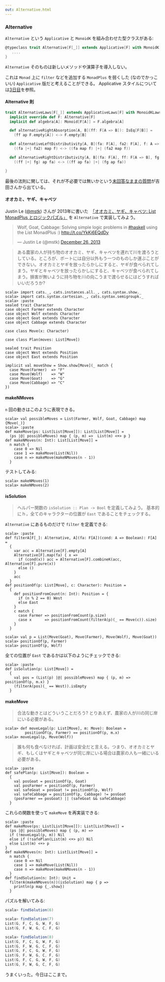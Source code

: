 ```yaml
---
out: Alternative.html
---
```


  [day3]: day3.html
  [@mstk]: https://twitter.com/mstk
  [wgc]: https://blog.jle.im/entry/wolf-goat-cabbage-the-list-monadplus-logic-problems.html
  [altrightdist]: https://github.com/typelevel/cats/pull/225#discussion_r29788180

### Alternative

`Alternative` という `Applicative` と `MonoidK` を組み合わせた型クラスがある:

```scala
@typeclass trait Alternative[F[_]] extends Applicative[F] with MonoidK[F] { self =>
   ....
}
```

`Alternative` そのものは新しいメソッドや演算子を導入しない。

これは `Monad` 上に `filter` などを追加する `MonadPlus` を弱くした (なのでかっこいい) `Applicative` 版だと考えることができる。
Applicative スタイルについては[3日目][day3]を参照。

#### Alternative 則

```scala
trait AlternativeLaws[F[_]] extends ApplicativeLaws[F] with MonoidKLaws[F] {
  implicit override def F: Alternative[F]
  implicit def algebra[A]: Monoid[F[A]] = F.algebra[A]

  def alternativeRightAbsorption[A, B](ff: F[A => B]): IsEq[F[B]] =
    (ff ap F.empty[A]) <-> F.empty[B]

  def alternativeLeftDistributivity[A, B](fa: F[A], fa2: F[A], f: A => B): IsEq[F[B]] =
    ((fa |+| fa2) map f) <-> ((fa map f) |+| (fa2 map f))

  def alternativeRightDistributivity[A, B](fa: F[A], ff: F[A => B], fg: F[A => B]): IsEq[F[B]] =
    ((ff |+| fg) ap fa) <-> ((ff ap fa) |+| (fg ap fa))

}
```

最後の法則に関しては、それが不必要では無いかという[未回答なままの質問][altrightdist]が吉田さんから出ている。

#### オオカミ、ヤギ、キャベツ

Justin Le ([@mstk][@mstk]) さんが 2013年に書いた　[「オオカミ、ヤギ、キャベツ: List MonadPlus とロジックパズル」][wgc] を `Alternative` で実装してみよう。

<blockquote class="twitter-tweet" data-lang="en"><p lang="en" dir="ltr">Wolf, Goat, Cabbage: Solving simple logic problems in <a href="https://twitter.com/hashtag/haskell?src=hash">#haskell</a> using the List MonadPlus :) <a href="http://t.co/YkKi6EQdDy">http://t.co/YkKi6EQdDy</a></p>&mdash; Justin Le (@mstk) <a href="https://twitter.com/mstk/status/416294820982702080">December 26, 2013</a></blockquote>
<script async src="//platform.twitter.com/widgets.js" charset="utf-8"></script>

> ある農家の人が持ち物のオオカミ、ヤギ、キャベツを連れて川を渡ろうとしている。ところが、ボートには自分以外もう一つのものしか運ぶことができない。オオカミとヤギを放ったらかしにすると、ヤギが食べられてしまう。ヤギとキャベツを放ったらかしにすると、キャベツが食べられてしまう。損害が無いように持ち物を川の向こうまで渡らせるにはどうすればいいだろうか?

```console:new
scala> import cats._, cats.instances.all._, cats.syntax.show._
scala> import cats.syntax.cartesian._, cats.syntax.semigroupk._
scala> :paste
sealed trait Character
case object Farmer extends Character
case object Wolf extends Character
case object Goat extends Character
case object Cabbage extends Character

case class Move(x: Character)

case class Plan(moves: List[Move])

sealed trait Position
case object West extends Position
case object East extends Position

implicit val moveShow = Show.show[Move](_ match {
  case Move(Farmer)  => "F"
  case Move(Wolf)    => "W"
  case Move(Goat)    => "G"
  case Move(Cabbage) => "C"
})
```

#### makeNMoves

`n` 回の動きはこのように表現できる。

```console
scala> val possibleMoves = List(Farmer, Wolf, Goat, Cabbage) map {Move(_)}
scala> :paste
def makeMove(ps: List[List[Move]]): List[List[Move]] =
  (ps |@| possibleMoves) map { (p, m) =>  List(m) <+> p }
def makeNMoves(n: Int): List[List[Move]] =
  n match {
    case 0 => Nil
    case 1 => makeMove(List(Nil))
    case n => makeMove(makeNMoves(n - 1))
  }
```

テストしてみる:

```console
scala> makeNMoves(1)
scala> makeNMoves(2)
```

#### isSolution

> ヘルパー関数の `isSolution :: Plan -> Bool` を定義してみよう。
> 基本的にｈ，全てのキャラクターの位置が `East` であることをチェックする。

`Alternative` にあるものだけで `filter` を定義できる:

```console
scala> :paste
def filterA[F[_]: Alternative, A](fa: F[A])(cond: A => Boolean): F[A] =
  {
    var acc = Alternative[F].empty[A]
    Alternative[F].map(fa) { x =>
      if (cond(x)) acc = Alternative[F].combineK(acc, Alternative[F].pure(x))
      else ()
    }
    acc
  }
def positionOf(p: List[Move], c: Character): Position =
  {
    def positionFromCount(n: Int): Position = {
      if (n % 2 == 0) West
      else East
    }
    c match {
      case Farmer => positionFromCount(p.size)
      case x      => positionFromCount(filterA(p)(_ == Move(c)).size)
    }
  }

scala> val p = List(Move(Goat), Move(Farmer), Move(Wolf), Move(Goat))
scala> positionOf(p, Farmer)
scala> positionOf(p, Wolf)
```

全ての位置が `East` であるかは以下のようにチェックできる:

```console
scala> :paste
def isSolution(p: List[Move]) =
  {
    val pos = (List(p) |@| possibleMoves) map { (p, m) => positionOf(p, m.x) }
    (filterA(pos)(_ == West)).isEmpty
  }
```

#### makeMove

> 合法な動きとはどういうことだろう? とりあえず、農家の人が川の同じ岸にいる必要がある。

```console
scala> def moveLegal(p: List[Move], m: Move): Boolean =
         positionOf(p, Farmer) == positionOf(p, m.x)
scala> moveLegal(p, Move(Wolf))
```

> 誰も何も食べなければ、計画は安全だと言える。つまり、オオカミとヤギ、もしくはヤギとキャベツが同じ岸にいる場合は農家の人も一緒にいる必要がある。

```console
scala> :paste
def safePlan(p: List[Move]): Boolean =
  {
    val posGoat = positionOf(p, Goat)
    val posFarmer = positionOf(p, Farmer)
    val safeGoat = posGoat != positionOf(p, Wolf)
    val safeCabbage = positionOf(p, Cabbage) != posGoat
    (posFarmer == posGoat) || (safeGoat && safeCabbage)
  }
```

これらの関数を使って `makeMove` を再実装できる:

```console
scala> :paste
def makeMove(ps: List[List[Move]]): List[List[Move]] =
  (ps |@| possibleMoves) map { (p, m) =>
  if (!moveLegal(p, m)) Nil
  else if (!safePlan(List(m) <+> p)) Nil
  else List(m) <+> p
}
def makeNMoves(n: Int): List[List[Move]] =
  n match {
    case 0 => Nil
    case 1 => makeMove(List(Nil))
    case n => makeMove(makeNMoves(n - 1))
  }
def findSolution(n: Int): Unit =
  filterA(makeNMoves(n))(isSolution) map { p =>
    println(p map {_.show})
  }
```

パズルを解いてみる:

```scala
scala> findSolution(6)

scala> findSolution(7)
List(G, F, C, G, W, F, G)
List(G, F, W, G, C, F, G)

scala> findSolution(8)
List(G, F, C, G, W, F, G)
List(G, F, W, G, C, F, G)
List(G, F, C, G, W, F, G)
List(G, F, W, G, C, F, G)
List(G, F, C, G, W, F, G)
List(G, F, W, G, C, F, G)
```

うまくいった。今日はここまで。
